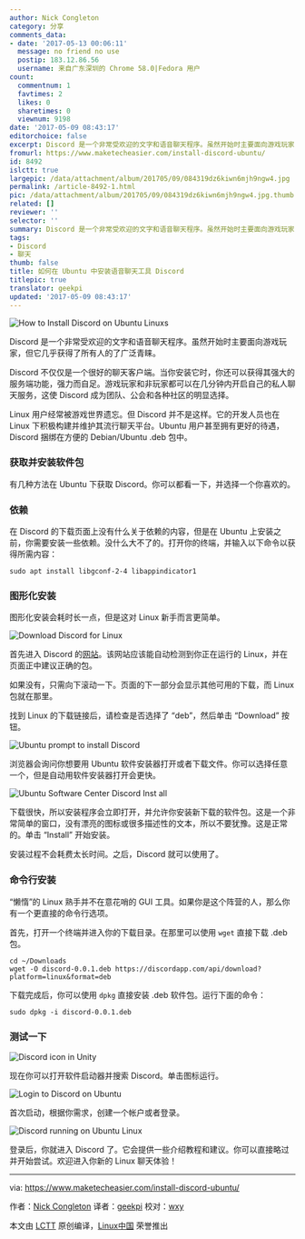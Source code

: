 ```yaml
---
author: Nick Congleton
category: 分享
comments_data:
- date: '2017-05-13 00:06:11'
  message: no friend no use
  postip: 183.12.86.56
  username: 来自广东深圳的 Chrome 58.0|Fedora 用户
count:
  commentnum: 1
  favtimes: 2
  likes: 0
  sharetimes: 0
  viewnum: 9198
date: '2017-05-09 08:43:17'
editorchoice: false
excerpt: Discord 是一个非常受欢迎的文字和语音聊天程序。虽然开始时主要面向游戏玩家，但它几乎获得了所有人的了广泛青睐。
fromurl: https://www.maketecheasier.com/install-discord-ubuntu/
id: 8492
islctt: true
largepic: /data/attachment/album/201705/09/084319dz6kiwn6mjh9ngw4.jpg
permalink: /article-8492-1.html
pic: /data/attachment/album/201705/09/084319dz6kiwn6mjh9ngw4.jpg.thumb.jpg
related: []
reviewer: ''
selector: ''
summary: Discord 是一个非常受欢迎的文字和语音聊天程序。虽然开始时主要面向游戏玩家，但它几乎获得了所有人的了广泛青睐。
tags:
- Discord
- 聊天
thumb: false
title: 如何在 Ubuntu 中安装语音聊天工具 Discord
titlepic: true
translator: geekpi
updated: '2017-05-09 08:43:17'
---
```


![](/data/attachment/album/201705/09/084319dz6kiwn6mjh9ngw4.jpg "How to Install Discord on Ubuntu Linuxs")


Discord 是一个非常受欢迎的文字和语音聊天程序。虽然开始时主要面向游戏玩家，但它几乎获得了所有人的了广泛青睐。


Discord 不仅仅是一个很好的聊天客户端。当你安装它时，你还可以获得其强大的服务端功能，强力而自足。游戏玩家和非玩家都可以在几分钟内开启自己的私人聊天服务，这使 Discord 成为团队、公会和各种社区的明显选择。


Linux 用户经常被游戏世界遗忘。但 Discord 并不是这样。它的开发人员也在 Linux 下积极构建并维护其流行聊天平台。Ubuntu 用户甚至拥有更好的待遇，Discord 捆绑在方便的 Debian/Ubuntu .deb 包中。


### 获取并安装软件包


有几种方法在 Ubuntu 下获取 Discord。你可以都看一下，并选择一个你喜欢的。


### 依赖


在 Discord 的下载页面上没有什么关于依赖的内容，但是在 Ubuntu 上安装之前，你需要安装一些依赖。没什么大不了的。打开你的终端，并输入以下命令以获得所需内容：



```
sudo apt install libgconf-2-4 libappindicator1

```

### 图形化安装


图形化安装会耗时长一点，但是这对 Linux 新手而言更简单。


![Download Discord for Linux](/data/attachment/album/201705/09/084321c4o9d54m388ca24o.jpg "Download Discord for Linux")


首先进入 Discord 的[网站](https://discordapp.com/download)。该网站应该能自动检测到你正在运行的 Linux，并在页面正中建议正确的包。


如果没有，只需向下滚动一下。页面的下一部分会显示其他可用的下载，而 Linux 包就在那里。


找到 Linux 的下载链接后，请检查是否选择了 “deb”，然后单击 “Download” 按钮。


![Ubuntu prompt to install Discord](/data/attachment/album/201705/09/084322ircv4753zbb3443l.jpg "Ubuntu prompt to install Discord")


浏览器会询问你想要用 Ubuntu 软件安装器打开或者下载文件。你可以选择任意一个，但是自动用软件安装器打开会更快。


![Ubuntu Software Center Discord Inst all](/data/attachment/album/201705/09/084323qmmn31jcw7vmx3ku.jpg "Ubuntu Software Center Discord Inst all")


下载很快，所以安装程序会立即打开，并允许你安装新下载的软件包。这是一个非常简单的窗口，没有漂亮的图标或很多描述性的文本，所以不要犹豫。这是正常的。单击 “Install” 开始安装。


安装过程不会耗费太长时间。之后，Discord 就可以使用了。


### 命令行安装


“懒惰”的 Linux 熟手并不在意花哨的 GUI 工具。如果你是这个阵营的人，那么你有一个更直接的命令行选项。


首先，打开一个终端并进入你的下载目录。在那里可以使用 `wget` 直接下载 .deb 包。



```
cd ~/Downloads 
wget -O discord-0.0.1.deb https://discordapp.com/api/download?platform=linux&format=deb

```

下载完成后，你可以使用 `dpkg` 直接安装 .deb 软件包。运行下面的命令：



```
sudo dpkg -i discord-0.0.1.deb

```

### 测试一下


![Discord icon in Unity](/data/attachment/album/201705/09/084324rnrtrt7iffcgrym6.jpg "Discord icon in Unity")


现在你可以打开软件启动器并搜索 Discord。单击图标运行。


![Login to Discord on Ubuntu](/data/attachment/album/201705/09/084325r9h5d90uvsoh09xp.jpg "Login to Discord on Ubuntu")


首次启动，根据你需求，创建一个帐户或者登录。


![Discord running on Ubuntu Linux](/data/attachment/album/201705/09/084328b0j79cx9c84tq509.jpg "Discord running on Ubuntu Linux")


登录后，你就进入 Discord 了。它会提供一些介绍教程和建议。你可以直接略过并开始尝试。欢迎进入你新的 Linux 聊天体验！




---


via: <https://www.maketecheasier.com/install-discord-ubuntu/>


作者：[Nick Congleton](https://www.maketecheasier.com/author/nickcongleton/) 译者：[geekpi](https://github.com/geekpi) 校对：[wxy](https://github.com/wxy)


本文由 [LCTT](https://github.com/LCTT/TranslateProject) 原创编译，[Linux中国](https://linux.cn/) 荣誉推出